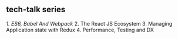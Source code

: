 ## tech-talk series
<em> 
1. ES6, Babel And Webpack 
</em>
2. The React JS Ecosystem
3. Managing Application state with Redux
4. Performance, Testing and DX

